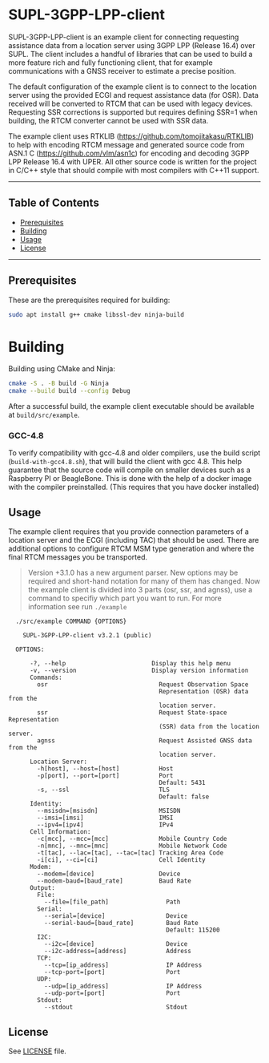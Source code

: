 # SUPL-3GPP-LPP-client

SUPL-3GPP-LPP-client is an example client for connecting requesting assistance data from a location server using 3GPP LPP (Release 16.4) over SUPL. The client includes a handful of libraries that can be used to build a more feature rich and fully functioning client, that for example communications with a GNSS receiver to estimate a precise position. 

The default configuration of the example client is to connect to the location server using the provided ECGI and request assistance data (for OSR). Data received will be converted to RTCM that can be used with legacy devices. Requesting SSR corrections is supported but requires defining SSR=1 when building, the RTCM converter cannot be used with SSR data.

The example client uses RTKLIB (https://github.com/tomojitakasu/RTKLIB) to help with encoding RTCM message and generated source code from ASN.1 C (https://github.com/vlm/asn1c) for encoding and decoding 3GPP LPP Release 16.4 with UPER. All other source code is written for the project in C/C++ style that should compile with most compilers with C++11 support.

---

## Table of Contents
- [Prerequisites](#prerequisites)
- [Building](#building)
- [Usage](#usage)
- [License](#license)

---
 
## Prerequisites
These are the prerequisites required for building: 
```bash
sudo apt install g++ cmake libssl-dev ninja-build
```

# Building
Building using CMake and Ninja:
```bash
cmake -S . -B build -G Ninja
cmake --build build --config Debug
```

After a successful build, the example client executable should be available at `build/src/example`.

### GCC-4.8

To verify compatibility with gcc-4.8 and older compilers, use the build script (`build-with-gcc4.8.sh`), that will build the client with gcc 4.8. This help guarantee that the source code will compile on smaller devices such as a Raspberry PI or BeagleBone. This is done with the help of a docker image with the compiler preinstalled. (This requires that you have docker installed)

## Usage

The example client requires that you provide connection parameters of a location server and the ECGI (including TAC) that should be used. There are additional options to configure RTCM MSM type generation and where the final RTCM messages you be transported.

> Version +3.1.0 has a new argument parser. New options may be required and short-hand notation for many of them has changed. Now the example client is divided into 3 parts (osr, ssr, and agnss), use a command to specifiy which part you want to run. For more information see run `./example`

```
  ./src/example COMMAND {OPTIONS}

    SUPL-3GPP-LPP-client v3.2.1 (public)

  OPTIONS:

      -?, --help                        Display this help menu
      -v, --version                     Display version information
      Commands:
        osr                               Request Observation Space
                                          Representation (OSR) data from the
                                          location server.
        ssr                               Request State-space Representation
                                          (SSR) data from the location server.
        agnss                             Request Assisted GNSS data from the
                                          location server.
      Location Server:
        -h[host], --host=[host]           Host
        -p[port], --port=[port]           Port
                                          Default: 5431
        -s, --ssl                         TLS
                                          Default: false
      Identity:
        --msisdn=[msisdn]                 MSISDN
        --imsi=[imsi]                     IMSI
        --ipv4=[ipv4]                     IPv4
      Cell Information:
        -c[mcc], --mcc=[mcc]              Mobile Country Code
        -n[mnc], --mnc=[mnc]              Mobile Network Code
        -t[tac], --lac=[tac], --tac=[tac] Tracking Area Code
        -i[ci], --ci=[ci]                 Cell Identity
      Modem:
        --modem=[device]                  Device
        --modem-baud=[baud_rate]          Baud Rate
      Output:
        File:
          --file=[file_path]                Path
        Serial:
          --serial=[device]                 Device
          --serial-baud=[baud_rate]         Baud Rate
                                            Default: 115200
        I2C:
          --i2c=[device]                    Device
          --i2c-address=[address]           Address
        TCP:
          --tcp=[ip_address]                IP Address
          --tcp-port=[port]                 Port
        UDP:
          --udp=[ip_address]                IP Address
          --udp-port=[port]                 Port
        Stdout:
          --stdout                          Stdout
```

## License
See [LICENSE](/LICENSE.txt) file.

